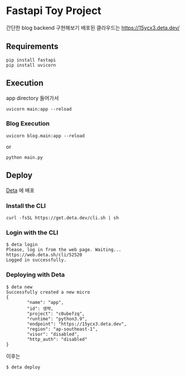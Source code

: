 # Fastapi Toy Project

간단한 blog backend 구현해보기
배포된 클라우드는 https://15ycx3.deta.dev/

## Requirements

```
pip install fastapi
pip install uvicorn
```

## Execution

app directory 들어가서

```
uvicorn main:app --reload
```

### Blog Execution

```
uvicorn blog.main:app --reload
```

or

```
python main.py
```

## Deploy

[Deta](https://www.deta.sh/) 에 배포

### Install the CLI

```
curl -fsSL https://get.deta.dev/cli.sh | sh
```

### Login with the CLI

```
$ deta login
Please, log in from the web page. Waiting...
https://web.deta.sh/cli/52520
Logged in successfully.
```

### Deploying with Deta

```
$ deta new
Successfully created a new micro
{
        "name": "app",
        "id": 생략,
        "project": "c0ubefzq",
        "runtime": "python3.9",
        "endpoint": "https://15ycx3.deta.dev",
        "region": "ap-southeast-1",
        "visor": "disabled",
        "http_auth": "disabled"
}
```

이후는

```
$ deta deploy
```
